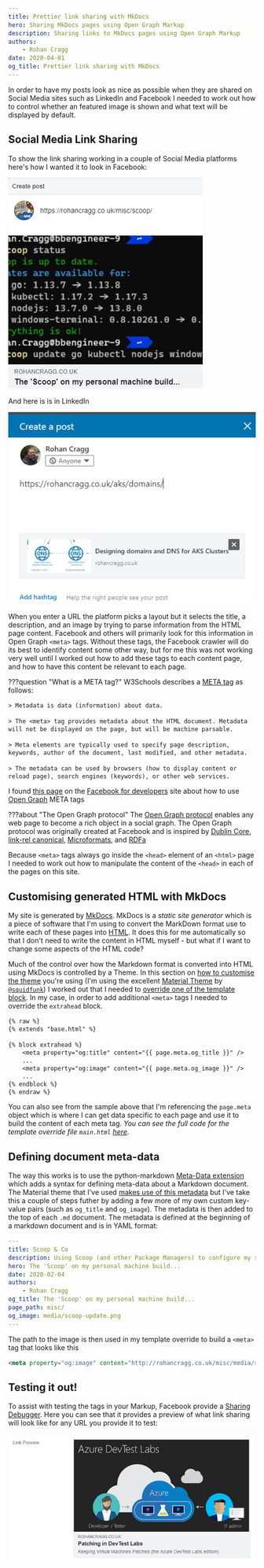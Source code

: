 ```yaml
---
title: Prettier link sharing with MkDocs
hero: Sharing MkDocs pages using Open Graph Markup
description: Sharing links to MkDocs pages using Open Graph Markup
authors:
    - Rohan Cragg
date: 2020-04-01
og_title: Prettier link sharing with MkDocs
---
```


In order to have my posts look as nice as possible when they are shared on Social Media sites such as LinkedIn and Facebook I needed to work out how to control whether an featured image is shown and what text will be displayed by default.

## Social Media Link Sharing

To show the link sharing working in a couple of Social Media platforms here's how I wanted it to look in Facebook:

![Facebook Sharing](media/facebook-sharing.png)

And here is is in LinkedIn

![LinkedIn Sharing](media/linkedin-sharing.png)

When you enter a URL the platform picks a layout but it selects the title, a description, and an image by trying to parse information from the HTML page content. Facebook and others will primarily look for this information in Open Graph `<meta>` tags. Without these tags, the Facebook crawler will do its best to identify content some other way, but for me this was not working very well until I worked out how to add these tags to each content page, and how to have this content be relevant to each page.

???question "What is a META tag?"
    W3Schools describes a [META tag](https://www.w3schools.com/tags/tag_meta.asp) as follows:

    > Metadata is data (information) about data.
    
    > The <meta> tag provides metadata about the HTML document. Metadata will not be displayed on the page, but will be machine parsable.

    > Meta elements are typically used to specify page description, keywords, author of the document, last modified, and other metadata.

    > The metadata can be used by browsers (how to display content or reload page), search engines (keywords), or other web services.

I found [this page](https://developers.facebook.com/docs/sharing/webmasters) on the [Facebook for developers](https://developers.facebook.com/) site about how to use [Open Graph](https://ogp.me/) META tags

???about "The Open Graph protocol"
    The [Open Graph protocol](https://ogp.me/) enables any web page to become a rich object in a social graph. The Open Graph protocol was originally created at Facebook and is inspired by [Dublin Core](http://en.wikipedia.org/wiki/Dublin_Core), [link-rel canonical](http://googlewebmastercentral.blogspot.com/2009/02/specify-your-canonical.html), [Microformats](http://microformats.org/), and [RDFa](http://en.wikipedia.org/wiki/RDFa)

Because `<meta>` tags always go inside the `<head>` element of an `<html>` page I needed to work out how to manipulate the content of the `<head>` in each of the pages on this site.

## Customising generated HTML with MkDocs

My site is generated by [MkDocs](https://www.mkdocs.org/). MkDocs is a *static site generator* which is a piece of software that I'm using to convert the MarkDown format use to write each of these pages into [HTML](https://www.w3schools.com/html/default.asp). It does this for me automatically so that I don't need to write the content in HTML myself - but what if I want to change some aspects of the HTML code?

Much of the control over how the Markdown format is converted into HTML using MkDocs is controlled by a Theme. In this section on [how to customise the theme](https://www.mkdocs.org/user-guide/styling-your-docs/#customizing-a-theme) you're using (I'm using the excellent [Material Theme](https://squidfunk.github.io/mkdocs-material/) by [`@squidfunk`](https://twitter.com/squidfunk)) I worked out that I needed to [override one of the template block](https://www.mkdocs.org/user-guide/styling-your-docs/#overriding-template-blocks). In my case, in order to add additional `<meta>` tags I needed to override the `extrahead` block.

``` jinja  hl_lines="3 6"
{% raw %}
{% extends "base.html" %}

{% block extrahead %}
    <meta property="og:title" content="{{ page.meta.og_title }}" />
    ...
    <meta property="og:image" content="{{ page.meta.og_image }}" />
    ...
{% endblock %}
{% endraw %}
```

You can also see from the sample above that I'm referencing the `page.meta` object which is where I can get data specific to each page and use it to build the content of each meta tag. *You can see the full code for the template override file `main.html` [here](https://github.com/rohancragg/blog-notes/blob/master/theme/main.html).*

## Defining document meta-data

The way this works is to use the python-markdown [Meta-Data extension](https://python-markdown.github.io/extensions/meta_data/) which adds a syntax for defining meta-data about a Markdown document. The Material theme that I've used [makes use of this metadata](https://squidfunk.github.io/mkdocs-material/extensions/metadata/) but I've take this a couple of steps futher by adding a few more of my own custom key-value pairs (such as `og_title` and `og_image`). The metadata is then added to the top of each `.md` document. The metadata is defined at the beginning of a markdown document and is in YAML format:

```yaml  hl_lines="10"
---
title: Scoop & Co
description: Using Scoop (and other Package Managers) to configure my system
hero: The 'Scoop' on my personal machine build...
date: 2020-02-04
authors:
    - Rohan Cragg
og_title: The 'Scoop' on my personal machine build...
page_path: misc/
og_image: media/scoop-update.png
---
```
The path to the image is then used in my template override to build a `<meta>` tag that looks like this

```html
<meta property="og:image" content="http://rohancragg.co.uk/misc/media/scoop-update.png" />
```
## Testing it out!

To assist with testing the tags in your Markup, Facebook provide a [Sharing Debugger](https://developers.facebook.com/tools/debug/?q=https%3A%2F%2Frohancragg.co.uk%2Fmisc%2Fscoop%2F). Here you can see that it provides a preview of what link sharing will look like for any URL you provide it to test:

![Sharing Debugger - Link Preview](media/link-preview.png)
